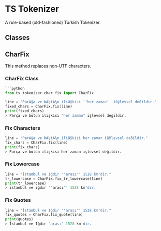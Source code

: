 # TS Tokenizer

A rule-based (old-fashioned) Turkish Tokenizer.

## Classes

## CharFix

This method replaces non-UTF characters.

### CharFix Class
```python
```python
from ts_tokenizer.char_fix import CharFix
```


```python
line = "ParÃ§a ve bÃ¼tÃ¼n iliåÿkisi ''her zaman'' iåÿlevsel deðildir."
fixed_chars = CharFix.fix(line)
print(fixed_chars)
> Parça ve bütün ilişkisi "her zaman" işlevsel değildir.
```

### Fix Characters

```python
line = "ParÃ§a ve bÃ¼tÃ¼n iliåÿkisi her zaman iåÿlevsel deðildir."
fix_chars = CharFix.fix(line)
print(fix_chars)
> Parça ve bütün ilişkisi her zaman işlevsel değildir.
```
### Fix Lowercase

```python
line = "İstanbul ve Iğdır ''arası'' 1528 km'dir."
tr_lowercase = CharFix.fix_tr_lowercase(line)
print(tr_lowercase)
> istanbul ve ığdır ''arası'' 1528 km'dir.
```
### Fix Quotes

```python
line = "İstanbul ve Iğdır ''arası'' 1528 km'dir."
fix_quotes = CharFix.fix_quote(line)
print(quotes)
> İstanbul ve Iğdır "arası" 1528 km'dir.
```